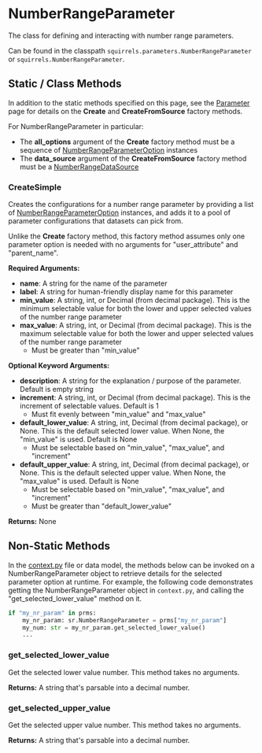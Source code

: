 # NumberRangeParameter

The class for defining and interacting with number range parameters. 

Can be found in the classpath `squirrels.parameters.NumberRangeParameter` or `squirrels.NumberRangeParameter`.

## Static / Class Methods

In addition to the static methods specified on this page, see the [Parameter] page for details on the **Create** and **CreateFromSource** factory methods.

For NumberRangeParameter in particular:
- The **all_options** argument of the **Create** factory method must be a sequence of [NumberRangeParameterOption](../parameter_options/NumberRangeParameterOption) instances
- The **data_source** argument of the **CreateFromSource** factory method must be a [NumberRangeDataSource](../data_sources/NumberRangeDataSource) 

### CreateSimple

Creates the configurations for a number range parameter by providing a list of [NumberRangeParameterOption](../parameter_options/NumberRangeParameterOption) instances, and adds it to a pool of parameter configurations that datasets can pick from.

Unlike the **Create** factory method, this factory method assumes only one parameter option is needed with no arguments for "user_attribute" and "parent_name".

**Required Arguments:**

- **name**: A string for the name of the parameter
- **label**: A string for human-friendly display name for this parameter
- **min_value**: A string, int, or Decimal (from decimal package). This is the minimum selectable value for both the lower and upper selected values of the number range parameter
- **max_value**: A string, int, or Decimal (from decimal package). This is the maximum selectable value for both the lower and upper selected values of the number range parameter
    - Must be greater than "min_value"

**Optional Keyword Arguments:**

- **description**: A string for the explanation / purpose of the parameter. Default is empty string
- **increment**: A string, int, or Decimal (from decimal package). This is the increment of selectable values. Default is 1
    - Must fit evenly between "min_value" and "max_value"
- **default_lower_value**: A string, int, Decimal (from decimal package), or None. This is the default selected lower value. When None, the "min_value" is used. Default is None
    - Must be selectable based on "min_value", "max_value", and "increment"
- **default_upper_value**: A string, int, Decimal (from decimal package), or None. This is the default selected upper value. When None, the "max_value" is used. Default is None
    - Must be selectable based on "min_value", "max_value", and "increment"
    - Must be greater than "default_lower_value"

**Returns:** None

## Non-Static Methods

In the [context.py](../../../docs/topics/context) file or data model, the methods below can be invoked on a NumberRangeParameter object to retrieve details for the selected parameter option at runtime. For example, the following code demonstrates getting the NumberRangeParameter object in `context.py`, and calling the "get_selected_lower_value" method on it.

```python
if "my_nr_param" in prms:
    my_nr_param: sr.NumberRangeParameter = prms["my_nr_param"]
    my_num: str = my_nr_param.get_selected_lower_value()
    ...
```

### get_selected_lower_value

Get the selected lower value number. This method takes no arguments.

**Returns:** A string that's parsable into a decimal number.

### get_selected_upper_value

Get the selected upper value number. This method takes no arguments.

**Returns:** A string that's parsable into a decimal number.


[Parameter]: ./Parameter